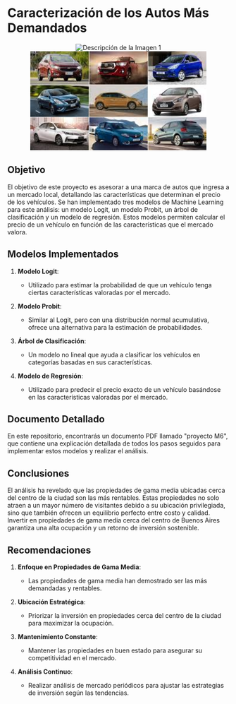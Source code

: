 # Caracterización de los Autos Más Demandados

<div align="center">
    <img src="https://github.com/jdbaquero84/Caracterizacion-de-los-autos-mas-demandados/commit/de401efc6ed1ddccf4b9ac58613d7c4c2787b018" alt="Descripción de la Imagen 1" width="400"/>
    <img src="https://github.com/jdbaquero84/Caracterizacion-de-los-autos-mas-demandados/blob/main/imagen2.jpg" alt="Descripción de la Imagen 2" width="400"/>
</div>

## Objetivo

El objetivo de este proyecto es asesorar a una marca de autos que ingresa a un mercado local, detallando las características que determinan el precio de los vehículos. Se han implementado tres modelos de Machine Learning para este análisis: un modelo Logit, un modelo Probit, un árbol de clasificación y un modelo de regresión. Estos modelos permiten calcular el precio de un vehículo en función de las características que el mercado valora.

## Modelos Implementados

1. **Modelo Logit**:
   - Utilizado para estimar la probabilidad de que un vehículo tenga ciertas características valoradas por el mercado.
   
2. **Modelo Probit**:
   - Similar al Logit, pero con una distribución normal acumulativa, ofrece una alternativa para la estimación de probabilidades.

3. **Árbol de Clasificación**:
   - Un modelo no lineal que ayuda a clasificar los vehículos en categorías basadas en sus características.

4. **Modelo de Regresión**:
   - Utilizado para predecir el precio exacto de un vehículo basándose en las características valoradas por el mercado.

## Documento Detallado

En este repositorio, encontrarás un documento PDF llamado "proyecto M6", que contiene una explicación detallada de todos los pasos seguidos para implementar estos modelos y realizar el análisis.

## Conclusiones

El análisis ha revelado que las propiedades de gama media ubicadas cerca del centro de la ciudad son las más rentables. Estas propiedades no solo atraen a un mayor número de visitantes debido a su ubicación privilegiada, sino que también ofrecen un equilibrio perfecto entre costo y calidad. Invertir en propiedades de gama media cerca del centro de Buenos Aires garantiza una alta ocupación y un retorno de inversión sostenible.

## Recomendaciones

1. **Enfoque en Propiedades de Gama Media**:
   - Las propiedades de gama media han demostrado ser las más demandadas y rentables.

2. **Ubicación Estratégica**:
   - Priorizar la inversión en propiedades cerca del centro de la ciudad para maximizar la ocupación.

3. **Mantenimiento Constante**:
   - Mantener las propiedades en buen estado para asegurar su competitividad en el mercado.

4. **Análisis Continuo**:
   - Realizar análisis de mercado periódicos para ajustar las estrategias de inversión según las tendencias.
